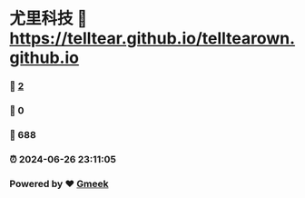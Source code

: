 # 尤里科技 :link: https://telltear.github.io/telltearown.github.io 
### :page_facing_up: [2](https://telltear.github.io/telltearown.github.io/tag.html) 
### :speech_balloon: 0 
### :hibiscus: 688 
### :alarm_clock: 2024-06-26 23:11:05 
### Powered by :heart: [Gmeek](https://github.com/Meekdai/Gmeek)
